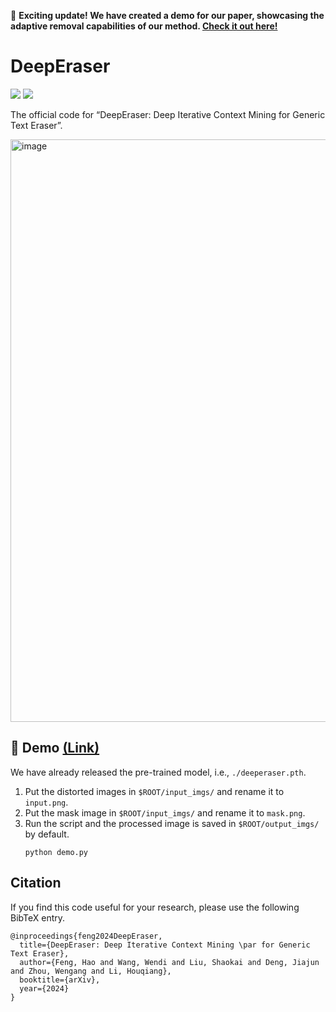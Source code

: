 🚀 **Exciting update! We have created a demo for our paper, showcasing the adaptive removal capabilities of our method. [Check it out here!](https://deeperaser.doctrp.top:20443/)**

# DeepEraser

<p>
    <a href='https://arxiv.org/abs/2402.19108' target="_blank"><img src='https://img.shields.io/badge/Paper-Arxiv-red'></a>
    <a href='https://deeperaser.doctrp.top:20443/' target="_blank"><img src='https://img.shields.io/badge/Online-Demo-green'></a>
</p>

The official code for “DeepEraser: Deep Iterative Context Mining for Generic Text Eraser”.

<img width="932" alt="image" src="https://github.com/fh2019ustc/DeepEraser/assets/50725551/76e9dddc-e115-4b09-8a48-3de050e64823">


## 🚀 Demo [(Link)](https://deeperaser.doctrp.top:20443/)
We have already released the pre-trained model, i.e., `./deeperaser.pth`.

1. Put the distorted images in `$ROOT/input_imgs/` and rename it to `input.png`.
2. Put the mask image in `$ROOT/input_imgs/` and rename it to `mask.png`.
3. Run the script and the processed image is saved in `$ROOT/output_imgs/` by default.
    ```
    python demo.py
    ```

## Citation

If you find this code useful for your research, please use the following BibTeX entry.

```
@inproceedings{feng2024DeepEraser,
  title={DeepEraser: Deep Iterative Context Mining \par for Generic Text Eraser},
  author={Feng, Hao and Wang, Wendi and Liu, Shaokai and Deng, Jiajun and Zhou, Wengang and Li, Houqiang},
  booktitle={arXiv},
  year={2024}
}
```
